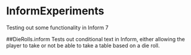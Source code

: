 # InformExperiments
Testing out some functionality in Inform 7 

##DieRolls.inform
Tests out conditional text in Inform, either allowing the player to take or not be able to take a table based on a die roll.
